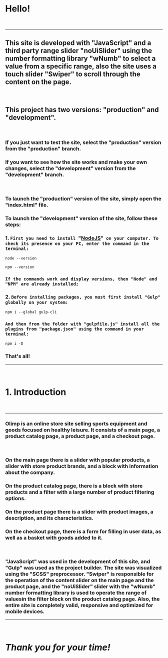 # Hello!
&nbsp;

---
## This site is developed with "JavaScript" and a third party range slider "noUiSlider" using the number formatting library "wNumb" to select a value from a specific range, also the site uses a touch slider "Swiper" to scroll through the content on the page.
&nbsp;

## This project has two versions: "production" and "development".
&nbsp;

### If you just want to test the site, select the "production" version from the "production" branch.
### If you want to see how the site works and make your own changes, select the "development" version from the "development" branch.
&nbsp;

### To launch the "production" version of the site, simply open the "index.html" file.
### To launch the "development" version of the site, follow these steps:
### **1. `First you need to install `"[NodeJS](https://nodejs.org/)"` on your computer. To check its presence on your PC, enter the command in the terminal:`**

```
node --version 
```

```
npm --version
```

### `If the commands work and display versions, then "Node" and "NPM" are already installed;`
### **2. `Before installing packages, you must first install "Gulp" globally on your system:`**

```
npm i --global gulp-cli
```

### `And then from the folder with "gulpfile.js" install all the plugins from "package.json" using the command in your terminal:`

```
npm i -D
```

### **That's all!**
---
&nbsp;

# 1. Introduction
&nbsp;

---
### Olimp is an online store site selling sports equipment and goods focused on healthy leisure. It consists of a main page, a product catalog page, a product page, and a checkout page.
&nbsp;

### On the main page there is a slider with popular products, a slider with store product brands, and a block with information about the company.
### On the product catalog page, there is a block with store products and a filter with a large number of product filtering options.
### On the product page there is a slider with product images, a description, and its characteristics.
### On the checkout page, there is a form for filling in user data, as well as a basket with goods added to it.
&nbsp;

### "JavaScript" was used in the development of this site, and "Gulp" was used as the project builder. The site was visualized using the "SCSS" preprocessor. "Swiper" is responsible for the operation of the content slider on the main page and the product page, and the "noUiSlider" slider with the "wNumb" number formatting library is used to operate the range of values ​​in the filter block on the product catalog page. Also, the entire site is completely valid, responsive and optimized for mobile devices.
---
&nbsp;

# ___Thank you for your time!___ 

